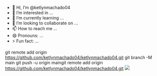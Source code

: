 - 👋 Hi, I’m @ketlynmachado04
- 👀 I’m interested in ...
- 🌱 I’m currently learning ...
- 💞️ I’m looking to collaborate on ...
- 📫 How to reach me ...
- 😄 Pronouns: ...
- ⚡ Fun fact: ...

<!---
ketlynmachado04/ketlynmachado04 is a ✨ special ✨ repository because its `README.md` (this file) appears on your GitHub profile.
You can click the Preview link to take a look at your changes.
--->
git remote add origin https://github.com/ketlynmachado04/ketlynmachado04.git
git branch -M main
git push -u origin maingit remote add origin https://github.com/ketlynmachado04/ketlynmachado04.git
![](https://media1.giphy.com/media/v1.Y2lkPTc5MGI3NjExYW90MnAzMXF1azd2MzJ0ZGxnaDV5M21lZjlieTg4djY2bDczeXkwciZlcD12MV9naWZzX3RyZW5kaW5nJmN0PWc/zINs6k7lwfawSbLOIc/giphy.webp)




